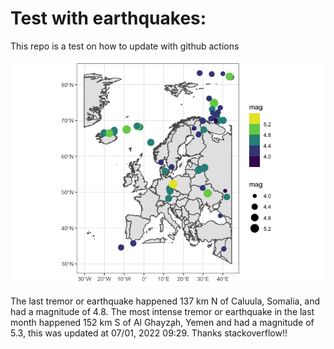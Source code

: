 <!-- README.md is generated from README.Rmd. Please edit that file -->

Test with earthquakes:
======================

This repo is a test on how to update with github actions

![](man/figures/README-unnamed-chunk-2-1.png)

The last tremor or earthquake happened 137 km N of Caluula, Somalia, and
had a magnitude of 4.8. The most intense tremor or earthquake in the
last month happened 152 km S of Al Ghayz̧ah, Yemen and had a magnitude of
5.3, this was updated at 07/01, 2022 09:29. Thanks stackoverflow!!
